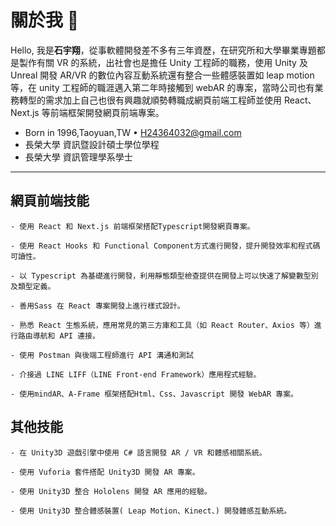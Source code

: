 # 關於我 👋

Hello, 我是**石宇翔**，從事軟體開發差不多有三年資歷，在研究所和大學畢業專題都是製作有關 VR 的系統，出社會也是擔任 Unity 工程師的職務，使用 Unity 及 Unreal 開發 AR/VR 的數位內容互動系統還有整合一些體感裝置如 leap motion 等，在 unity 工程師的職涯邁入第二年時接觸到 webAR 的專案，當時公司也有業務轉型的需求加上自己也很有興趣就順勢轉職成網頁前端工程師並使用 React、Next.js 等前端框架開發網頁前端專案。

- Born in 1996,Taoyuan,TW • H24364032@gmail.com
- 長榮大學 資訊暨設計碩士學位學程
- 長榮大學 資訊管理學系學士

---

## 網頁前端技能

    - 使用 React 和 Next.js 前端框架搭配Typescript開發網頁專案。

    - 使用 React Hooks 和 Functional Component方式進行開發，提升開發效率和程式碼可讀性。

    - 以 Typescript 為基礎進行開發，利用靜態類型檢查提供在開發上可以快速了解變數型別及類型定義。

    - 善用Sass 在 React 專案開發上進行樣式設計。

    - 熟悉 React 生態系統，應用常見的第三方庫和工具（如 React Router、Axios 等）進行路由導航和 API 連接。

    - 使用 Postman 與後端工程師進行 API 溝通和測試

    - 介接過 LINE LIFF（LINE Front-end Framework）應用程式經驗。

    - 使用mindAR、A-Frame 框架搭配Html、Css、Javascript 開發 WebAR 專案。

## 其他技能

    - 在 Unity3D 遊戲引擎中使用 C# 語言開發 AR / VR 和體感相關系統。

    - 使用 Vuforia 套件搭配 Unity3D 開發 AR 專案。

    - 使用 Unity3D 整合 Hololens 開發 AR 應用的經驗。

    - 使用 Unity3D 整合體感裝置( Leap Motion、Kinect、) 開發體感互動系統。
